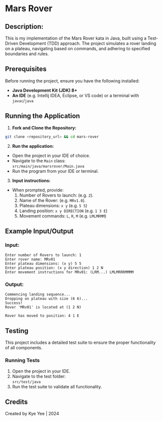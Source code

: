 # Mars Rover

## Description:
This is my implementation of the Mars Rover kata in Java, built using a Test-Driven Development (TDD) approach.
The project simulates a rover landing on a plateau, navigating based on commands, and adhering to specified
boundaries and rules.

## Prerequisites
Before running the project, ensure you have the following installed:
- **Java Development Kit (JDK) 8+**
- **An IDE** (e.g. Intellij IDEA, Eclipse, or VS code) or a terminal with `javac`/`java`

## Running the Application
1. **Fork and Clone the Repository:**
```bash
git clone <repository_url> && cd mars-rover
```
2. **Run the application:**
 - Open the project in your IDE of choice.
 - Navigate to the `Main` class:\
   `src/main/java/marsrover/Main.java`
 - Run the program from your IDE or terminal.
3. **Input instructions:**
 - When prompted, provide:
   1. Number of Rovers to launch: (e.g. `2`).
   2. Name of the Rover: (e.g. `MRv1.0`).
   3. Plateau dimensions: `x y` (e.g. `5 5`)
   4. Landing position: `x y DIRECTION` (e.g. `1 3 E`)
   5. Movement commands: `L`, `R`, `M` (e.g. `LMLMRMM`)

## Example Input/Output
### Input:
```text
Enter number of Rovers to launch: 1
Enter rover name: MRv01
Enter plateau dimensions: (x y) 5 5
Enter plateau position: (x y direction) 1 2 N
Enter movement instructions for MRv01: (LRM...) LMLMRRRMMMM
```

### Output:
```text
Commencing landing sequence...
Dropping on plateau with size (6 6)...
Success!
Rover 'MRv01' is located at (1 2 N)

Rover has moved to position: 4 1 E
```

## Testing
This project includes a detailed test suite to ensure the proper functionality of all components.

### Running Tests
1. Open the project in your IDE.
2. Navigate to the test folder:\
`src/test/java`
3. Run the test suite to validate all functionality.

## Credits
Created by Kye Yee | 2024